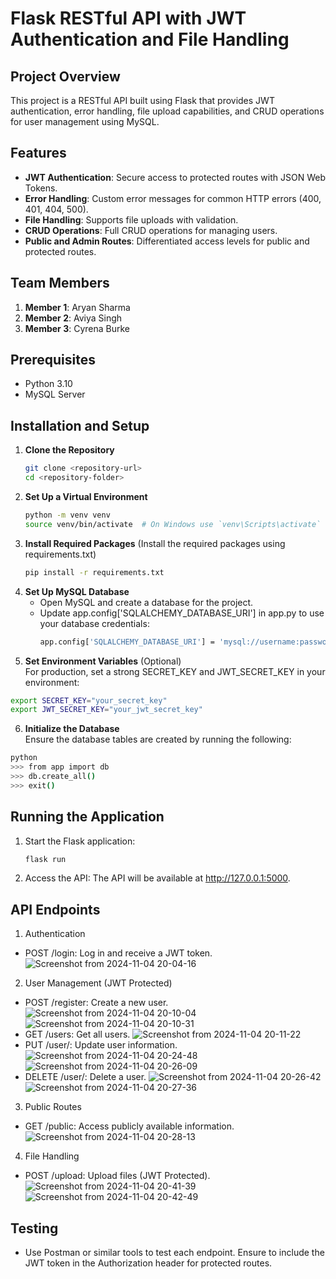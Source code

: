 # Flask RESTful API with JWT Authentication and File Handling

## Project Overview
This project is a RESTful API built using Flask that provides JWT authentication, error handling, file upload capabilities, and CRUD operations for user management using MySQL. 

## Features
- **JWT Authentication**: Secure access to protected routes with JSON Web Tokens.
- **Error Handling**: Custom error messages for common HTTP errors (400, 401, 404, 500).
- **File Handling**: Supports file uploads with validation.
- **CRUD Operations**: Full CRUD operations for managing users.
- **Public and Admin Routes**: Differentiated access levels for public and protected routes.

## Team Members
1. **Member 1**: Aryan Sharma
2. **Member 2**: Aviya Singh
3. **Member 3**: Cyrena Burke

## Prerequisites
- Python 3.10
- MySQL Server

## Installation and Setup

1. **Clone the Repository**
   ```bash
   git clone <repository-url>
   cd <repository-folder>
   ```
2. **Set Up a Virtual Environment**
   ```bash
   python -m venv venv
   source venv/bin/activate  # On Windows use `venv\Scripts\activate`
   ```
3. **Install Required Packages** (Install the required packages using requirements.txt)
   ```bash
   pip install -r requirements.txt
   ```
4. **Set Up MySQL Database**
    * Open MySQL and create a database for the project.
    * Update app.config['SQLALCHEMY_DATABASE_URI'] in app.py to use your database credentials:
      ```bash
      app.config['SQLALCHEMY_DATABASE_URI'] = 'mysql://username:password@localhost/database_name'
      ```
5. **Set Environment Variables** (Optional) <br> 
For production, set a strong SECRET_KEY and JWT_SECRET_KEY in your environment:
 ```bash
 export SECRET_KEY="your_secret_key"
 export JWT_SECRET_KEY="your_jwt_secret_key"
 ```
6. **Initialize the Database** <br> 
Ensure the database tables are created by running the following:
```bash
python
>>> from app import db
>>> db.create_all()
>>> exit()
```
##  Running the Application
1. Start the Flask application:
   ```bash
   flask run
    ```
2. Access the API: The API will be available at http://127.0.0.1:5000.

## API Endpoints
1. Authentication
  * POST /login: Log in and receive a JWT token.
    ![Screenshot from 2024-11-04 20-04-16](https://github.com/user-attachments/assets/21555436-31b4-4e96-9079-4c9cbdd21584)

2. User Management (JWT Protected)
  * POST /register: Create a new user.
    ![Screenshot from 2024-11-04 20-10-04](https://github.com/user-attachments/assets/a1186b88-6b34-4135-a44e-62b7440e4224)
    ![Screenshot from 2024-11-04 20-10-31](https://github.com/user-attachments/assets/324ce11d-ad11-48a8-8d5b-818696bf8933)
  * GET /users: Get all users.
    ![Screenshot from 2024-11-04 20-11-22](https://github.com/user-attachments/assets/ea7c6f68-4e90-497b-a7bd-1cbf3f625601)
  * PUT /user/<id>: Update user information.
    ![Screenshot from 2024-11-04 20-24-48](https://github.com/user-attachments/assets/5654cd6b-dc4c-4356-9e61-580518068e9c)
    ![Screenshot from 2024-11-04 20-26-09](https://github.com/user-attachments/assets/5986fd3e-3349-4b3f-b479-37e027db36fd)
  * DELETE /user/<id>: Delete a user.
    ![Screenshot from 2024-11-04 20-26-42](https://github.com/user-attachments/assets/a84b3970-8ed2-4bde-9b2c-54aaea58f389)
    ![Screenshot from 2024-11-04 20-27-36](https://github.com/user-attachments/assets/8eca1f90-b344-453e-bbe3-ea90be462ca1)

3. Public Routes
  * GET /public: Access publicly available information.
    ![Screenshot from 2024-11-04 20-28-13](https://github.com/user-attachments/assets/0204e0b2-096b-4fe5-abd2-5eb55dd20441)
4. File Handling
  * POST /upload: Upload files (JWT Protected).
    ![Screenshot from 2024-11-04 20-41-39](https://github.com/user-attachments/assets/3dcebf77-99ad-472a-947d-96e1c25a1778)
    ![Screenshot from 2024-11-04 20-42-49](https://github.com/user-attachments/assets/d2e70725-8055-4e67-a6f7-eb1c0c0358aa)

## Testing
  * Use Postman or similar tools to test each endpoint. Ensure to include the JWT token in the Authorization header for protected routes.


